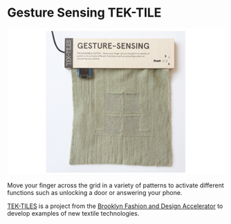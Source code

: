 # Gesture Sensing TEK-TILE

![](docs/gesture-sensing-tek-tile.jpg)

Move your finger across the grid in a variety of patterns to activate different
functions such as unlocking a door or answering your phone.

[TEK-TILES](https://bkaccelerator.com/research-all/t-lab/tek-tiles/) is a
project from the [Brooklyn Fashion and Design
Accelerator](https://bkaccelerator.com) to develop examples of new textile
technologies.

